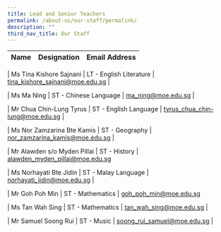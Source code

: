 ```yaml
---
title: Lead and Senior Teachers
permalink: /about-us/our-staff/permalink/
description: ""
third_nav_title: Our Staff
---
```

| Name | Designation | Email Address |
| -------- | -------- | -------- |

| Ms Tina Kishore Sajnani | LT - English Literature | tina_kishore_sajnani@moe.edu.sg |

| Ms Ma Ning | ST - Chinese Language | ma_ning@moe.edu.sg |

| Mr Chua Chin-Lung Tyrus | ST - English Language | tyrus_chua_chin-lung@moe.edu.sg |

| Ms Nor Zamzarina Bte Kamis | ST - Geography | nor_zamzarina_kamis@moe.edu.sg |

| Mr Alawden s/o Myden Pillai | ST - History | alawden_myden_pillai@moe.edu.sg 

| Ms Norhayati Bte Jidin | ST - Malay Language | norhayati_jidin@moe.edu.sg |

| Mr Goh Poh Min | ST - Mathematics | goh_poh_min@moe.edu.sg 

| Ms Tan Wah Sing | ST - Mathematics | tan_wah_sing@moe.edu.sg |

| Mr Samuel Soong Rui | ST - Music | soong_rui_samuel@moe.edu.sg |